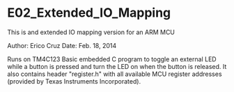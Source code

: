# E02_Extended_IO_Mapping
This is and extended IO mapping version for an ARM MCU

Author: Erico Cruz
Date: Feb. 18, 2014

Runs on TM4C123
Basic embedded C program to toggle an external LED while a button is pressed and turn the LED on when the button is released. 
It also contains header "register.h" with all available MCU register addresses (provided by Texas Instruments Incorporated).

